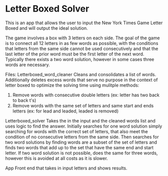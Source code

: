 # Letter Boxed Solver
This is an app that allows the user to input the New York Times Game Letter Boxed and will output the ideal solution. 

The game involves a box with 3 letters on each side. The goal of the game is to connect all 12 letters in as few words as possible, with the conditions that letters from the same side cannot be used consecutively and that the last letter of the prior word must be the first letter of the next word. Typically there exists a two word solution, however in some cases three words are necessary.

Files:
Letterboxed_word_cleaner
Cleans and consolidates a list of words. Additionally deletes excess words that serve no purpose in the context of letter boxed to optimize the solving time using mulitple methods:
1) Remove words with consecutive double letters (ex: letter has two back to back t's)
2) Remove words with the same set of letters and same start and ends letters (ex: for lead and leaded, leaded is removed)

Letterboxed_solver
Takes the in the input and the cleaned words list and uses logic to find the answer. Initially searches for one word solution simply searching for words with the correct set of letters, that also meet the condition of no consecutive letters from the same side. 
Then searches for two word solutions by finding words are a subset of the set of letters and finds two words that add up to the set that have the same end and start letter.
If two word solution is not possible, does the same for three words, however this is avoided at all costs as it is slower.

App
Front end that takes in input letters and shows results.




